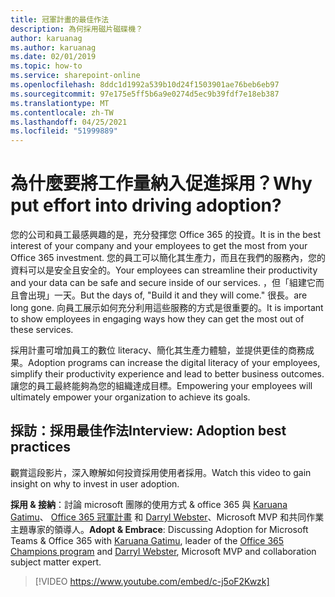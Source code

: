 ```yaml
---
title: 冠軍計畫的最佳作法
description: 為何採用磁片磁碟機？
author: karuanag
ms.author: karuanag
ms.date: 02/01/2019
ms.topic: how-to
ms.service: sharepoint-online
ms.openlocfilehash: 8ddc1d1992a539b10d24f1503901ae76beb6eb97
ms.sourcegitcommit: 97e175e5ff5b6a9e0274d5ec9b39fdf7e18eb387
ms.translationtype: MT
ms.contentlocale: zh-TW
ms.lasthandoff: 04/25/2021
ms.locfileid: "51999889"
---
```

# <a name="why-put-effort-into-driving-adoption"></a><span data-ttu-id="28b3c-103">為什麼要將工作量納入促進採用？</span><span class="sxs-lookup"><span data-stu-id="28b3c-103">Why put effort into driving adoption?</span></span>  

<span data-ttu-id="28b3c-104">您的公司和員工最感興趣的是，充分發揮您 Office 365 的投資。</span><span class="sxs-lookup"><span data-stu-id="28b3c-104">It is in the best interest of your company and your employees to get the most from your Office 365 investment.</span></span>  <span data-ttu-id="28b3c-105">您的員工可以簡化其生產力，而且在我們的服務內，您的資料可以是安全且安全的。</span><span class="sxs-lookup"><span data-stu-id="28b3c-105">Your employees can streamline their productivity and your data can be safe and secure inside of our services.</span></span>  <span data-ttu-id="28b3c-106">，但「組建它而且會出現」一天。</span><span class="sxs-lookup"><span data-stu-id="28b3c-106">But the days of, "Build it and they will come."</span></span> <span data-ttu-id="28b3c-107">很長。</span><span class="sxs-lookup"><span data-stu-id="28b3c-107">are long gone.</span></span>  <span data-ttu-id="28b3c-108">向員工展示如何充分利用這些服務的方式是很重要的。</span><span class="sxs-lookup"><span data-stu-id="28b3c-108">It is important to show employees in engaging ways how they can get the most out of these services.</span></span>

<span data-ttu-id="28b3c-109">採用計畫可增加員工的數位 literacy、簡化其生產力體驗，並提供更佳的商務成果。</span><span class="sxs-lookup"><span data-stu-id="28b3c-109">Adoption programs can increase the digital literacy of your employees, simplify their productivity experience and lead to better business outcomes.</span></span> <span data-ttu-id="28b3c-110">讓您的員工最終能夠為您的組織達成目標。</span><span class="sxs-lookup"><span data-stu-id="28b3c-110">Empowering your employees will ultimately empower your organization to achieve its goals.</span></span> 

## <a name="interview-adoption-best-practices"></a><span data-ttu-id="28b3c-111">採訪：採用最佳作法</span><span class="sxs-lookup"><span data-stu-id="28b3c-111">Interview: Adoption best practices</span></span>

<span data-ttu-id="28b3c-112">觀賞這段影片，深入瞭解如何投資採用使用者採用。</span><span class="sxs-lookup"><span data-stu-id="28b3c-112">Watch this video to gain insight on why to invest in user adoption.</span></span>  

<span data-ttu-id="28b3c-113">**採用 & 接納**：討論 microsoft 團隊的使用方式 & office 365 與 [Karuana Gatimu](https://linkedin.com/in/karuanagatimu)、 [Office 365 冠軍計畫](https://aka.ms/O365Champions) 和 [Darryl Webster](https://webster.net.nz/)、Microsoft MVP 和共同作業主題專家的領導人。</span><span class="sxs-lookup"><span data-stu-id="28b3c-113">**Adopt & Embrace**: Discussing Adoption for Microsoft Teams & Office 365 with [Karuana Gatimu](https://linkedin.com/in/karuanagatimu), leader of the [Office 365 Champions program](https://aka.ms/O365Champions) and [Darryl Webster](https://webster.net.nz/), Microsoft MVP and collaboration subject matter expert.</span></span> 

> [!VIDEO https://www.youtube.com/embed/c-j5oF2Kwzk]

